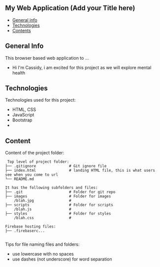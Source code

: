 ## My Web Application (Add your Title here)

* [General info](#general-info)
* [Technologies](#technologies)
* [Contents](#content)

## General Info
This browser based web application to ...
* Hi I'm Cassidy, i am excited for this project as we will explore mental health

## Technologies
Technologies used for this project:
* HTML, CSS
* JavaScript
* Bootstrap 
* 
	
## Content
Content of the project folder:

```
 Top level of project folder: 
├── .gitignore               # Git ignore file
├── index.html               # landing HTML file, this is what users see when you come to url
└── README.md

It has the following subfolders and files:
├── .git                     # Folder for git repo
├── images                   # Folder for images
    /blah.jpg                # 
├── scripts                  # Folder for scripts
    /blah.js                 # 
├── styles                   # Folder for styles
    /blah.css                # 

Firebase hosting files: 
├── .firebaserc...


```

Tips for file naming files and folders:
* use lowercase with no spaces
* use dashes (not underscore) for word separation


